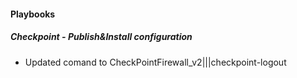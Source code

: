 
#### Playbooks
##### Checkpoint - Publish&Install configuration
- Updated comand to CheckPointFirewall_v2|||checkpoint-logout
